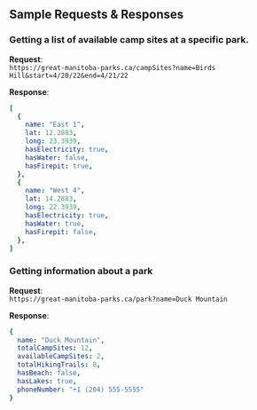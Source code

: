 ## Sample Requests & Responses

### Getting a list of available camp sites at a specific park.

**Request**:   
```https://great-manitoba-parks.ca/campSites?name=Birds Hill&start=4/20/22&end=4/21/22``` 

**Response**: 
```yaml
[
  {
    name: "East 1",
    lat: 12.2883,
    long: 23.3939,
    hasElectricity: true,
    hasWater: false,
    hasFirepit: true,
  },
  {
    name: "West 4",
    lat: 14.2883,
    long: 22.3939,
    hasElectricity: true,
    hasWater: true,
    hasFirepit: false,
  },
]
```

### Getting information about a park

**Request**:  
```https://great-manitoba-parks.ca/park?name=Duck Mountain``` 

**Response**: 
```yaml
{
  name: "Duck Mountain",
  totalCampSites: 12,
  availableCampSites: 2,
  totalHikingTrails: 8,
  hasBeach: false,
  hasLakes: true,
  phoneNumber: "+1 (204) 555-5555"
}
```
